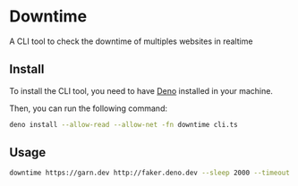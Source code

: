 # Downtime

A CLI tool to check the downtime of multiples websites in realtime


## Install

To install the CLI tool, you need to have [Deno](https://deno.land/) installed in your machine.

Then, you can run the following command:
```sh
deno install --allow-read --allow-net -fn downtime cli.ts
```

## Usage

```sh
downtime https://garn.dev http://faker.deno.dev --sleep 2000 --timeout 3000

```